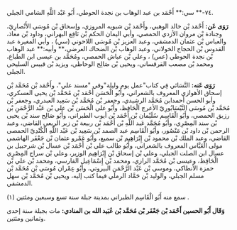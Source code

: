 ٧٤-** سي:** أَحْمَد بن عبد الوهاب بن نجدة الحوطي، أَبُو عَبْد اللَّهِ الشامي الجبلي.

**رَوَى عَن:** أَحْمَد بْن خالد الوهبي، وأَحْمَد بْن شبويه المروزي، وإسحاق بْن مُوسَى الأَنْصارِيّ، وجنادة بْن مروان الأزدي الحمصي، وأبي اليمان الحكم بْن نَافِع البهراني، وداود بْن معاذ، والعباس بْن عثمان الدمشقي، وعبد العزيز بْن مُوسَى اللاحوني (سي) ، وأبي المغيرة عبد القدوس بْن الحجاج الخولاني، وعبد الوهاب بْن الضحاك العرضي،** وأبيه:** عبد الوهاب بْن نجدة الحوطي (عس) ، وعلي بْن عياش الحمصي، ومُحَمَّد بن عيسى ابن الطباع، ومحمد بْن مصعب القرقساني، ويحيى بْن صَالِح الوحاظي، ويزيد بْن قبيس السليحي الجبلي.

**رَوَى عَنه:** النَّسَائي فِي كتاب"عمل يوم وليلة"وفي "مسند علي"، وأَحْمَد بْن مُحَمَّد بْن إسحاق الأهوازي المعروف بالشعراني، وأَبُو الْحَسَن أَحْمَد بْن مُحَمَّد بْن يحيى العسكري، وأبو الحسن أحمدابن مُحَمَّد الرشيدي، وجعفر بْن مُحَمَّد بْن سَعِيد العبدري، وجعفر بْن مُحَمَّد بْن مُوسَى النَّيْسَابُورِيّ الأعرج الْحَافِظ، وأَبُو علي الْحَسَن بْن علي بْن عَبْد الرَّحْمَنِ بْن رزيق الحمصي، وأَبُو الْقَاسِم سُلَيْمان بْن أَحْمَد بْن أيوب الطبراني، وأَبُو صَالِح سند بْن يحيى بْن سند المِصْرِي، وأَبُو مُحَمَّد عَبد اللَّهِ بْن أَحْمَد بْن ربيعة بْن زبر الربعي القاضي، وعبد الرحمن بْن داود بْن مَنْصُور، وأَبُو الْقَاسِم عبد الصمد بْن سَعِيد بْن عَبْد اللَّهِ الْكُنْدِيّ الحمصي القاضي، وعبد الملك بْن محمود بْن إِبْرَاهِيم بْن سميع، وأَبُو عَمْرو عثمان بْن جَعْفَر الهاشمي مولى الْعَبَّاس المعروف بالشعراني، وأَبُو طالب علي بْن أَحْمَد بْن عسال بْن شرحبيل بن عسال ابن الصلت الجبلي، وعلي بْن إسحاق بْن إِبْرَاهِيم الوزير، وعلي بْن سراج المِصْرِي الْحَافِظ، وعيسى بْن مُحَمَّد الرازي، ومحمد بْن إِسْمَاعِيل الفارسي، ومحمد بْن علي بْن حمزة الأنطاكي، وموسى بْن عَبْد الرَّحْمَنِ البيروتي، وأَبُو عِمْران مُوسَى بْن مُحَمَّد بْن مسلم الجبلي، والوليد بْن حَمَّاد الرملي فيما كتب إليه، ويحيى بْن مُحَمَّد بْن سهل الدمشقي.

سمع منه أَبُو الْقَاسِم الطبراني بمدينة جبلة سنة تسع وسبعين ومئتين (١) .

**وَقَال أَبُو الحسين أَحْمَد بْن جَعْفَر بْن مُحَمَّد بْن عُبَيد الله بن المنادي:** مات بجبلة سنة إحدى وثمانين ومئتين.